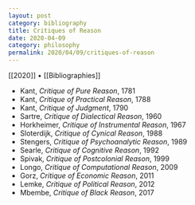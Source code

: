 ```yaml
---
layout: post
category: bibliography
title: Critiques of Reason
date: 2020-04-09
category: philosophy
permalink: 2020/04/09/critiques-of-reason
---
```


[[2020]] • [[Bibliographies]]

* Kant, *Critique of Pure Reason*, 1781
* Kant, *Critique of Practical Reason*, 1788
* Kant, *Critique of Judgment*, 1790
* Sartre, *Critique of Dialectical Reason*, 1960
* Horkheimer, *Critique of Instrumental Reason*, 1967
* Sloterdijk, *Critique of Cynical Reason*, 1988
* Stengers, *Critique of Psychoanalytic Reason*, 1989
* Searle, *Critique of Cognitive Reason*, 1992
* Spivak, *Critique of Postcolonial Reason*, 1999
* Longo, *Critique of Computational Reason*, 2009
* Gorz, *Critique of Economic Reason*, 2011
* Lemke, *Critique of Political Reason*, 2012
* Mbembe, *Critique of Black Reason*, 2017
